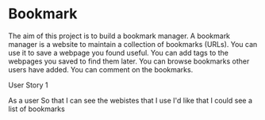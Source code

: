 # Bookmark
The aim of this project is to build a bookmark manager. A bookmark manager is a website to maintain a collection of bookmarks (URLs). You can use it to save a webpage you found useful. You can add tags to the webpages you saved to find them later. You can browse bookmarks other users have added. You can comment on the bookmarks.

User Story 1

As a user
So that I can see the webistes that I use
I'd like that I could see a list of bookmarks